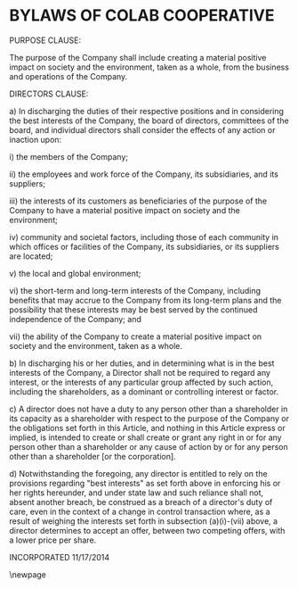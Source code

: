# BYLAWS OF COLAB COOPERATIVE

PURPOSE CLAUSE:

The purpose of the Company shall include creating a material positive impact on society and the environment, taken as a whole, from the business and operations of the Company.

DIRECTORS CLAUSE:

a) In discharging the duties of their respective positions and in considering the best interests of the Company, the board of directors, committees of the board, and individual directors shall consider the effects of any action or inaction upon: 

i) the members of the Company;

ii) the employees and work force of the Company, its subsidiaries, and its suppliers;

iii) the interests of its customers as beneficiaries of the purpose of the Company to have a material positive impact on society and the environment;

iv) community and societal factors, including those of each community in which offices or facilities of the Company, its subsidiaries, or its suppliers are located;

v) the local and global environment;

vi) the short-term and long-term interests of the Company, including benefits that may accrue to the Company from its long-term plans and the possibility that these interests may be best served by the continued independence of the Company; and

vii) the ability of the Company to create a material positive impact on society and the environment, taken as a whole. 

b) In discharging his or her duties, and in determining what is in the best interests of the Company, a Director shall not be required to regard any interest, or the interests of any particular group affected by such action, including the shareholders, as a dominant or controlling interest or factor.

c) A director does not have a duty to any person other than a shareholder in its capacity as a shareholder with respect to the purpose of the Company or the obligations set forth in this Article, and nothing in this Article express or implied, is intended to create or shall create or grant any right in or for any person other than a shareholder or any cause of action by or for any person other than a shareholder [or the corporation].

d) Notwithstanding the foregoing, any director is entitled to rely on the provisions regarding "best interests" as set forth above in enforcing his or her rights hereunder, and under state law and such reliance shall not, absent another breach, be construed as a breach of a director's duty of care, even in the context of a change in control transaction where, as a result of weighing the interests set forth in subsection (a)(i)-(vii) above, a director determines to accept an offer, between two competing offers, with a lower price per share.

INCORPORATED 11/17/2014

\newpage